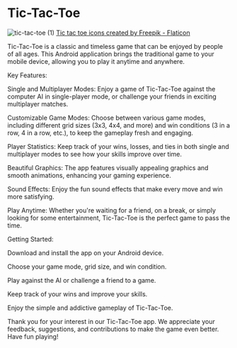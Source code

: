# Tic-Tac-Toe
![tic-tac-toe (1)](https://github.com/Maksymilian-Urbanowicz/Tic-Tac-Toe/assets/80683009/be4f7e2c-f72d-4c4d-b04b-7f661c848a1c)
[Tic tac toe icons created by Freepik - Flaticon](https://www.flaticon.com/free-icons/tic-tac-toe)

Tic-Tac-Toe is a classic and timeless game that can be enjoyed by people of all ages. This Android application brings the traditional game to your mobile device, allowing you to play it anytime and anywhere.

Key Features:

Single and Multiplayer Modes: Enjoy a game of Tic-Tac-Toe against the computer AI in single-player mode, or challenge your friends in exciting multiplayer matches.

Customizable Game Modes: Choose between various game modes, including different grid sizes (3x3, 4x4, and more) and win conditions (3 in a row, 4 in a row, etc.), to keep the gameplay fresh and engaging.

Player Statistics: Keep track of your wins, losses, and ties in both single and multiplayer modes to see how your skills improve over time.

Beautiful Graphics: The app features visually appealing graphics and smooth animations, enhancing your gaming experience.

Sound Effects: Enjoy the fun sound effects that make every move and win more satisfying.

Play Anytime: Whether you're waiting for a friend, on a break, or simply looking for some entertainment, Tic-Tac-Toe is the perfect game to pass the time.

Getting Started:

Download and install the app on your Android device.

Choose your game mode, grid size, and win condition.

Play against the AI or challenge a friend to a game.

Keep track of your wins and improve your skills.

Enjoy the simple and addictive gameplay of Tic-Tac-Toe.

Thank you for your interest in our Tic-Tac-Toe app. We appreciate your feedback, suggestions, and contributions to make the game even better. Have fun playing!





